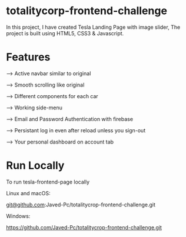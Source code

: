 # totalitycorp-frontend-challenge
In this project, I have created Tesla Landing Page with image slider, The project is built using HTML5, CSS3 &amp; Javascript.


# Features
--> Active navbar similar to original

--> Smooth scrolling like original

--> Different components for each car

--> Working side-menu

--> Email and Password Authentication with firebase

--> Persistant log in even after reload unless you sign-out

--> Your personal dashboard on account tab

# Run Locally
To run tesla-frontend-page locally

Linux and macOS:

git@github.com:Javed-Pc/totalitycrop-frontend-challenge.git

Windows:

https://github.com/Javed-Pc/totalitycrop-frontend-challenge.git
